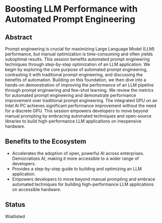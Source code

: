 # Boosting LLM Performance with Automated Prompt Engineering

## Abstract
Prompt engineering is crucial for maximizing Large Language Model (LLM) performance, but manual optimization is time-consuming and often yields suboptimal results. This session benefits automated prompt engineering techniques through step-by-step optimization of an LLM application.
We begin by exploring the core purpose of automated prompt engineering, contrasting it with traditional prompt engineering, and discussing the benefits of automation. Building on this foundation, we then dive into a hands-on demonstration of improving the performance of an LLM pipeline through prompt engineering and few-shot learning. We review the metrics for automated prompt engineering and demonstrate performance improvement over traditional prompt engineering. The integrated GPU on an Intel AI PC achieves significant performance improvement without the need for a discrete GPU.
This session empowers developers to move beyond manual prompting by embracing automated techniques and open-source libraries to build high-performance LLM applications on inexpensive hardware.

## Benefits to the Ecosystem	
* Accelerates the adoption of open, powerful AI across enterprises.
Democratizes AI, making it more accessible to a wider range of developers.
* Provides a step-by-step guide to building and optimizing an LLM application.
* Empowers developers to move beyond manual prompting and embrace automated techniques for building high-performance LLM applications on accessible hardware.

## Status
Wiatlisted